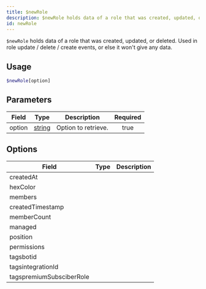 ```yaml
---
title: $newRole
description: $newRole holds data of a role that was created, updated, or deleted. Used in role update / delete / create events, or else it won't give any data.
id: newRole
---
```


`$newRole` holds data of a role that was created, updated, or deleted. Used in role update / delete / create events,
or else it won't give any data.

## Usage

```php
$newRole[option]
```

## Parameters

| Field  | Type                                                                                              | Description         | Required |
| ------ | ------------------------------------------------------------------------------------------------- | ------------------- | :------: |
| option | [string](https://developer.mozilla.org/en-US/docs/Web/JavaScript/Reference/Global_Objects/String) | Option to retrieve. |   true   |

## Options
| Field  | Type                                                                                              | Description |
| ------ | ---- | ------ |
| createdAt | 
| hexColor |
| members |
| createdTimestamp |
| memberCount |
| managed |
| position |
| permissions |
| tagsbotid |
| tagsintegrationId | 
| tagspremiumSubsciberRole | 

